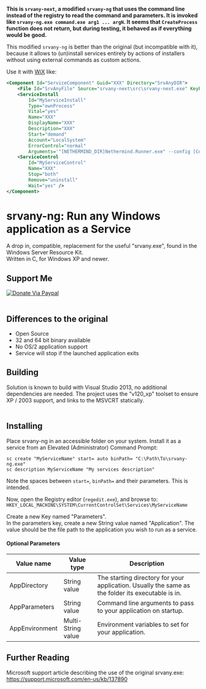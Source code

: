 **This is `srvany-next`, a modified `srvany-ng` that uses the command line instead of the registry to
read the command and parameters. It is invoked like `srvany-ng.exe command.exe arg1 ... argN`.
It seems that `CreateProcess` function does not return, but during testing, it behaved as if everything would be good.**

This modified `srvany-ng` is better than the original (but incompatible with it), because it allows to (un)install
services entirely by actions of installers without using external commands as custom actions.

Use it with [WiX](https://wixtoolset.org) like:

```xml
<Component Id="ServiceComponent" Guid="XXX" Directory="SrvAnyDIR">
    <File Id="SrvAnyFile" Source="srvany-next\src\srvany-next.exe" KeyPath="yes" />
    <ServiceInstall
        Id="MyServiceInstall"
        Type="ownProcess"
        Vital="yes"
        Name="XXX"
        DisplayName="XXX"
        Description="XXX"
        Start="demand"
        Account="LocalSystem"
        ErrorControl="normal"
        Arguments='"[NETHERMIND_DIR]Nethermind.Runner.exe" --config [ConfigDir]config.cfg' />
    <ServiceControl
        Id="MyServiceControl"
        Name="XXX"
        Stop="both"
        Remove="uninstall"
        Wait="yes" />
</Component>
```

# srvany-ng: Run any Windows application as a Service
A drop in, compatible, replacement for the useful "srvany.exe", found in the Windows Server Resource Kit.<br />
Written in C, for Windows XP and newer.


## Support Me
[![Donate Via Paypal](https://www.paypalobjects.com/en_US/i/btn/btn_donateCC_LG.gif)](https://www.paypal.com/cgi-bin/webscr?cmd=_s-xclick&hosted_button_id=CALMNQUWLZNYL)
<br /><br />
## Differences to the original
* Open Source
* 32 and 64 bit binary available
* No OS/2 application support
* Service will stop if the launched application exits

## Building
Solution is known to build with Visual Studio 2013, no additional dependencies are needed. The project uses the "v120_xp" toolset to ensure XP / 2003 support, and links to the MSVCRT statically.
<br /><br />

## Installing
Place srvany-ng in an accessible folder on your system.
Install it as a service from an Elevated (Administrator) Command Prompt:
```winbatch
sc create "MyServiceName" start= auto binPath= "C:\Path\To\srvany-ng.exe"
sc description MyServiceName "My services description"
```
Note the spaces between `start=`, `binPath=` and their parameters. This is intended.

Now, open the Registry editor (`regedit.exe`), and browse to:
`HKEY_LOCAL_MACHINE\SYSTEM\CurrentControlSet\Services\MyServiceName`

Create a new Key named "Parameters".  
In the parameters key, create a new String value named "Application". The value should be the file path to the application you wish to run as a service.

#### Optional Parameters
| Value name     | Value type         | Description                                                                                       |
| ---------------| ------------------ | ------------------------------------------------------------------------------------------------- |
| AppDirectory   | String value       | The starting directory for your application. Usually the same as the folder its executable is in. |
| AppParameters  | String value       | Command line arguments to pass to your application on startup.                                    |
| AppEnvironment | Multi-String value | Environment variables to set for your application.                                                |

## Further Reading
Microsoft support article describing the use of the original srvany.exe: https://support.microsoft.com/en-us/kb/137890
<br />
